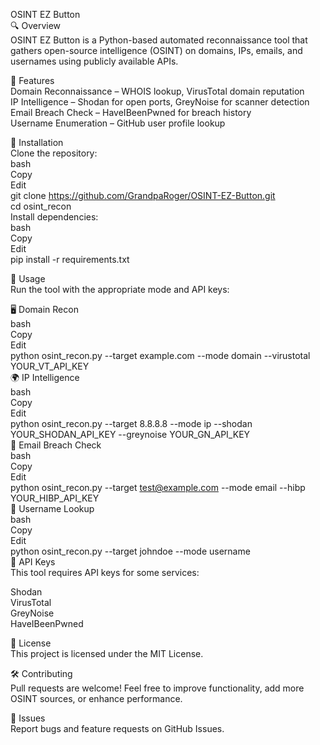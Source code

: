 OSINT EZ Button  
🔍 Overview  
OSINT EZ Button is a Python-based automated reconnaissance tool that gathers open-source intelligence (OSINT) on domains, IPs, emails, and usernames using publicly available APIs.

🚀 Features  
Domain Reconnaissance – WHOIS lookup, VirusTotal domain reputation  
IP Intelligence – Shodan for open ports, GreyNoise for scanner detection  
Email Breach Check – HaveIBeenPwned for breach history  
Username Enumeration – GitHub user profile lookup  

📌 Installation  
Clone the repository:  
bash  
Copy  
Edit  
git clone https://github.com/GrandpaRoger/OSINT-EZ-Button.git  
cd osint_recon  
Install dependencies:  
bash  
Copy  
Edit  
pip install -r requirements.txt    

🔧 Usage  
Run the tool with the appropriate mode and API keys:  

🖥️ Domain Recon  
bash  
Copy  
Edit  
python osint_recon.py --target example.com --mode domain --virustotal YOUR_VT_API_KEY  
🌍 IP Intelligence  
bash  
Copy  
Edit  
python osint_recon.py --target 8.8.8.8 --mode ip --shodan YOUR_SHODAN_API_KEY --greynoise YOUR_GN_API_KEY  
📧 Email Breach Check  
bash  
Copy  
Edit  
python osint_recon.py --target test@example.com --mode email --hibp YOUR_HIBP_API_KEY  
👤 Username Lookup  
bash  
Copy  
Edit  
python osint_recon.py --target johndoe --mode username  
🔑 API Keys  
This tool requires API keys for some services:  

Shodan  
VirusTotal  
GreyNoise  
HaveIBeenPwned  
  
📄 License  
This project is licensed under the MIT License.  

🛠️ Contributing  
Pull requests are welcome! Feel free to improve functionality, add more OSINT sources, or enhance performance.  
  
🐛 Issues  
Report bugs and feature requests on GitHub Issues.  
